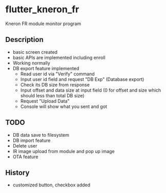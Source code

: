 # flutter_kneron_fr

Kneron FR module monitor program

## Description

- basic screen created
- basic APIs are implemented including enroll
- Working normally
- DB export feature implemented
  - Read user id via "Verify" command
  - Input user id field and request "DB Exp" (Database export)
  - Check its DB size from response
  - Input offset and data size at input field (0 for offset and size which should less than total DB size)
  - Request "Upload Data"
  - Console will show what you sent and got

## TODO

- DB data save to filesystem
- DB import feature
- Delete user
- IR image upload from module and pop up image
- OTA feature

## History

- customized button, checkbox added
